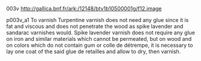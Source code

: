 003v 
http://gallica.bnf.fr/ark:/12148/btv1b10500001g/f12.image



p003v_a1
To varnish
Turpentine varnish does not need any glue since it is fat and viscous and does not penetrate the wood as spike lavender  and sandarac varnishes would. Spike lavender varnish does not require any glue on iron and similar materials which cannot be permeated, but on wood and on colors which do not contain gum or colle de détrempe, it is necessary to lay one coat of the said glue de retailles and allow to dry, then varnish.

